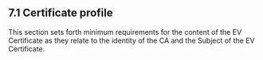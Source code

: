 ## 7.1 Certificate profile
This section sets forth minimum requirements for the content of the EV Certificate as they relate to the identity of the CA and the Subject of the EV Certificate.

